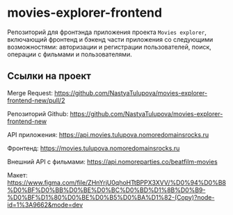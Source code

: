 # movies-explorer-frontend

Репозиторий для фронтэнда приложения проекта `Movies explorer`, включающий фронтенд и бэкенд части приложения со следующими возможностями: авторизации и регистрации пользователей, поиск, операции с фильмами и пользователями.

## Ссылки на проект

Merge Request: https://github.com/NastyaTulupova/movies-explorer-frontend-new/pull/2

Репозиторий Github: https://github.com/NastyaTulupova/movies-explorer-frontend-new

API приложения: https://api.movies.tulupova.nomoredomainsrocks.ru

Фронтенд: https://movies.tulupova.nomoredomainsrocks.ru

Внешний API с фильмами: https://api.nomoreparties.co/beatfilm-movies 

Макет:
https://www.figma.com/file/ZHnYrjU0qhoHTtBPPX3XVV/%D0%94%D0%B8%D0%BF%D0%BB%D0%BE%D0%BC%D0%BD%D1%8B%D0%B9-%D0%BF%D1%80%D0%BE%D0%B5%D0%BA%D1%82-(Copy)?node-id=1%3A9662&mode=dev
